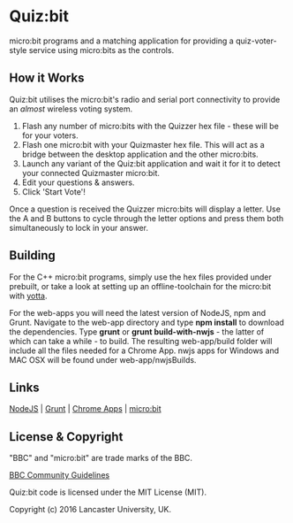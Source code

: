 # Quiz:bit

micro:bit programs and a matching application for providing a quiz-voter-style service using micro:bits as the controls.

## How it Works

Quiz:bit utilises the micro:bit's radio and serial port connectivity to provide an *almost* wireless voting system.

  1. Flash any number of micro:bits with the Quizzer hex file - these will be for your voters.
  2. Flash one micro:bit with your Quizmaster hex file. This will act as a bridge between the desktop application and the other micro:bits.
  3. Launch any variant of the Quiz:bit application and wait it for it to detect your connected Quizmaster micro:bit.
  4. Edit your questions & answers.
  5. Click 'Start Vote'!

  Once a question is received the Quizzer micro:bits will display a letter. Use the A and B buttons to cycle through the letter options and press them both simultaneously to lock in your answer.

## Building

For the C++ micro:bit programs, simply use the hex files provided under prebuilt, or take a look at setting up an offline-toolchain for the micro:bit with [yotta](http://lancaster-university.github.io/microbit-docs/offline-toolchains/#yotta).

For the web-apps you will need the latest version of NodeJS, npm and Grunt.
Navigate to the web-app directory and type **npm install** to download the dependencies. Type **grunt** or **grunt build-with-nwjs** - the latter of which can take a while - to build. The resulting web-app/build folder will include all the files needed for a Chrome App. nwjs apps for Windows and MAC OSX will be found under web-app/nwjsBuilds.

## Links

[NodeJS](https://nodejs.org/en/download/) | [Grunt](http://gruntjs.com) | [Chrome Apps](https://developer.chrome.com/apps/app_codelab_basics#developer-mode) | [micro:bit](http://microbit.co.uk/)

## License & Copyright

"BBC" and "micro:bit" are trade marks of the BBC.

[BBC Community Guidelines](https://www.microbit.co.uk/help#sect_cg)

Quiz:bit code is licensed under the MIT License (MIT).

Copyright (c) 2016 Lancaster University, UK.

